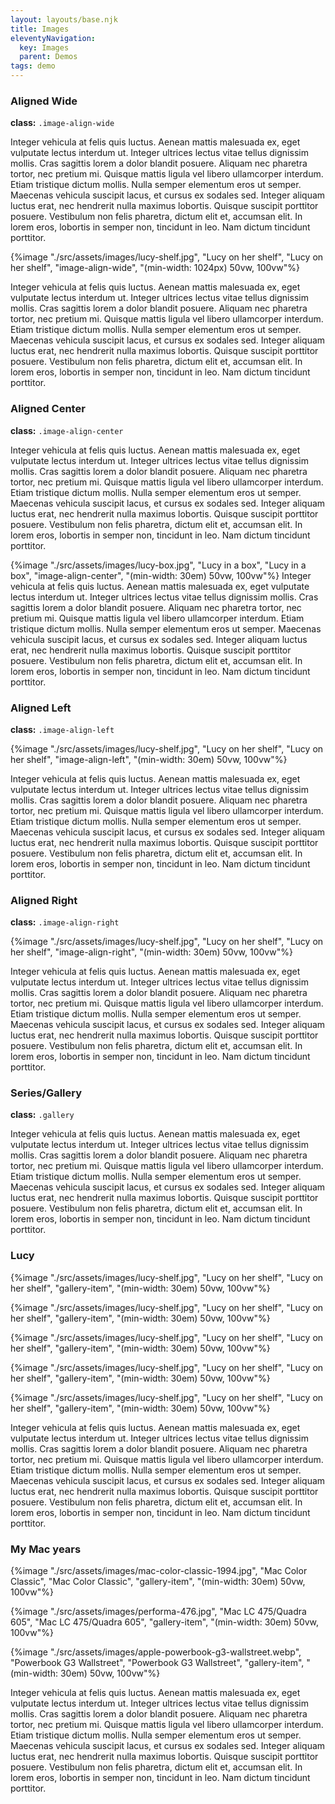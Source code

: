 ```yaml
---
layout: layouts/base.njk
title: Images
eleventyNavigation:
  key: Images
  parent: Demos
tags: demo
---
```



### Aligned Wide

**class:** `.image-align-wide`

Integer vehicula at felis quis luctus. Aenean mattis malesuada ex, eget vulputate lectus interdum ut. Integer ultrices lectus vitae tellus dignissim mollis. Cras sagittis lorem a dolor blandit posuere. Aliquam nec pharetra tortor, nec pretium mi. Quisque mattis ligula vel libero ullamcorper interdum. Etiam tristique dictum mollis. Nulla semper elementum eros ut semper. Maecenas vehicula suscipit lacus, et cursus ex sodales sed. Integer aliquam luctus erat, nec hendrerit nulla maximus lobortis. Quisque suscipit porttitor posuere. Vestibulum non felis pharetra, dictum elit et, accumsan elit. In lorem eros, lobortis in semper non, tincidunt in leo. Nam dictum tincidunt porttitor.

{%image "./src/assets/images/lucy-shelf.jpg", "Lucy on her shelf", "Lucy on her shelf", "image-align-wide", "(min-width: 1024px) 50vw, 100vw"%}

Integer vehicula at felis quis luctus. Aenean mattis malesuada ex, eget vulputate lectus interdum ut. Integer ultrices lectus vitae tellus dignissim mollis. Cras sagittis lorem a dolor blandit posuere. Aliquam nec pharetra tortor, nec pretium mi. Quisque mattis ligula vel libero ullamcorper interdum. Etiam tristique dictum mollis. Nulla semper elementum eros ut semper. Maecenas vehicula suscipit lacus, et cursus ex sodales sed. Integer aliquam luctus erat, nec hendrerit nulla maximus lobortis. Quisque suscipit porttitor posuere. Vestibulum non felis pharetra, dictum elit et, accumsan elit. In lorem eros, lobortis in semper non, tincidunt in leo. Nam dictum tincidunt porttitor.

### Aligned Center

**class:** `.image-align-center`

Integer vehicula at felis quis luctus. Aenean mattis malesuada ex, eget vulputate lectus interdum ut. Integer ultrices lectus vitae tellus dignissim mollis. Cras sagittis lorem a dolor blandit posuere. Aliquam nec pharetra tortor, nec pretium mi. Quisque mattis ligula vel libero ullamcorper interdum. Etiam tristique dictum mollis. Nulla semper elementum eros ut semper. Maecenas vehicula suscipit lacus, et cursus ex sodales sed. Integer aliquam luctus erat, nec hendrerit nulla maximus lobortis. Quisque suscipit porttitor posuere. Vestibulum non felis pharetra, dictum elit et, accumsan elit. In lorem eros, lobortis in semper non, tincidunt in leo. Nam dictum tincidunt porttitor.

{%image "./src/assets/images/lucy-box.jpg", "Lucy in a box", "Lucy in a box", "image-align-center", "(min-width: 30em) 50vw, 100vw"%}
Integer vehicula at felis quis luctus. Aenean mattis malesuada ex, eget vulputate lectus interdum ut. Integer ultrices lectus vitae tellus dignissim mollis. Cras sagittis lorem a dolor blandit posuere. Aliquam nec pharetra tortor, nec pretium mi. Quisque mattis ligula vel libero ullamcorper interdum. Etiam tristique dictum mollis. Nulla semper elementum eros ut semper. Maecenas vehicula suscipit lacus, et cursus ex sodales sed. Integer aliquam luctus erat, nec hendrerit nulla maximus lobortis. Quisque suscipit porttitor posuere. Vestibulum non felis pharetra, dictum elit et, accumsan elit. In lorem eros, lobortis in semper non, tincidunt in leo. Nam dictum tincidunt porttitor.

### Aligned Left

**class:** `.image-align-left`

{%image "./src/assets/images/lucy-shelf.jpg", "Lucy on her shelf", "Lucy on her shelf", "image-align-left", "(min-width: 30em) 50vw, 100vw"%}

Integer vehicula at felis quis luctus. Aenean mattis malesuada ex, eget vulputate lectus interdum ut. Integer ultrices lectus vitae tellus dignissim mollis. Cras sagittis lorem a dolor blandit posuere. Aliquam nec pharetra tortor, nec pretium mi. Quisque mattis ligula vel libero ullamcorper interdum. Etiam tristique dictum mollis. Nulla semper elementum eros ut semper. Maecenas vehicula suscipit lacus, et cursus ex sodales sed. Integer aliquam luctus erat, nec hendrerit nulla maximus lobortis. Quisque suscipit porttitor posuere. Vestibulum non felis pharetra, dictum elit et, accumsan elit. In lorem eros, lobortis in semper non, tincidunt in leo. Nam dictum tincidunt porttitor.

### Aligned Right

**class:** `.image-align-right`

{%image "./src/assets/images/lucy-shelf.jpg", "Lucy on her shelf", "Lucy on her shelf", "image-align-right", "(min-width: 30em) 50vw, 100vw"%}

Integer vehicula at felis quis luctus. Aenean mattis malesuada ex, eget vulputate lectus interdum ut. Integer ultrices lectus vitae tellus dignissim mollis. Cras sagittis lorem a dolor blandit posuere. Aliquam nec pharetra tortor, nec pretium mi. Quisque mattis ligula vel libero ullamcorper interdum. Etiam tristique dictum mollis. Nulla semper elementum eros ut semper. Maecenas vehicula suscipit lacus, et cursus ex sodales sed. Integer aliquam luctus erat, nec hendrerit nulla maximus lobortis. Quisque suscipit porttitor posuere. Vestibulum non felis pharetra, dictum elit et, accumsan elit. In lorem eros, lobortis in semper non, tincidunt in leo. Nam dictum tincidunt porttitor.

### Series/Gallery

**class:** `.gallery`

Integer vehicula at felis quis luctus. Aenean mattis malesuada ex, eget vulputate lectus interdum ut. Integer ultrices lectus vitae tellus dignissim mollis. Cras sagittis lorem a dolor blandit posuere. Aliquam nec pharetra tortor, nec pretium mi. Quisque mattis ligula vel libero ullamcorper interdum. Etiam tristique dictum mollis. Nulla semper elementum eros ut semper. Maecenas vehicula suscipit lacus, et cursus ex sodales sed. Integer aliquam luctus erat, nec hendrerit nulla maximus lobortis. Quisque suscipit porttitor posuere. Vestibulum non felis pharetra, dictum elit et, accumsan elit. In lorem eros, lobortis in semper non, tincidunt in leo. Nam dictum tincidunt porttitor.
<div class="gallery">
<h3>Lucy</h3>
{%image "./src/assets/images/lucy-shelf.jpg", "Lucy on her shelf", "Lucy on her shelf", "gallery-item", "(min-width: 30em) 50vw, 100vw"%}

{%image "./src/assets/images/lucy-shelf.jpg", "Lucy on her shelf", "Lucy on her shelf", "gallery-item", "(min-width: 30em) 50vw, 100vw"%}

{%image "./src/assets/images/lucy-shelf.jpg", "Lucy on her shelf", "Lucy on her shelf", "gallery-item", "(min-width: 30em) 50vw, 100vw"%}

{%image "./src/assets/images/lucy-shelf.jpg", "Lucy on her shelf", "Lucy on her shelf", "gallery-item", "(min-width: 30em) 50vw, 100vw"%}

{%image "./src/assets/images/lucy-shelf.jpg", "Lucy on her shelf", "Lucy on her shelf", "gallery-item", "(min-width: 30em) 50vw, 100vw"%}

</div>
Integer vehicula at felis quis luctus. Aenean mattis malesuada ex, eget vulputate lectus interdum ut. Integer ultrices lectus vitae tellus dignissim mollis. Cras sagittis lorem a dolor blandit posuere. Aliquam nec pharetra tortor, nec pretium mi. Quisque mattis ligula vel libero ullamcorper interdum. Etiam tristique dictum mollis. Nulla semper elementum eros ut semper. Maecenas vehicula suscipit lacus, et cursus ex sodales sed. Integer aliquam luctus erat, nec hendrerit nulla maximus lobortis. Quisque suscipit porttitor posuere. Vestibulum non felis pharetra, dictum elit et, accumsan elit. In lorem eros, lobortis in semper non, tincidunt in leo. Nam dictum tincidunt porttitor.

<div class="gallery">
<h3>My Mac years</h3>
{%image "./src/assets/images/mac-color-classic-1994.jpg", "Mac Color Classic", "Mac Color Classic", "gallery-item", "(min-width: 30em) 50vw, 100vw"%}

{%image "./src/assets/images/performa-476.jpg", "Mac LC 475/Quadra 605", "Mac LC 475/Quadra 605", "gallery-item", "(min-width: 30em) 50vw, 100vw"%}

{%image "./src/assets/images/apple-powerbook-g3-wallstreet.webp", "Powerbook G3 Wallstreet", "Powerbook G3 Wallstreet", "gallery-item", "(min-width: 30em) 50vw, 100vw"%}

</div>

Integer vehicula at felis quis luctus. Aenean mattis malesuada ex, eget vulputate lectus interdum ut. Integer ultrices lectus vitae tellus dignissim mollis. Cras sagittis lorem a dolor blandit posuere. Aliquam nec pharetra tortor, nec pretium mi. Quisque mattis ligula vel libero ullamcorper interdum. Etiam tristique dictum mollis. Nulla semper elementum eros ut semper. Maecenas vehicula suscipit lacus, et cursus ex sodales sed. Integer aliquam luctus erat, nec hendrerit nulla maximus lobortis. Quisque suscipit porttitor posuere. Vestibulum non felis pharetra, dictum elit et, accumsan elit. In lorem eros, lobortis in semper non, tincidunt in leo. Nam dictum tincidunt porttitor.
